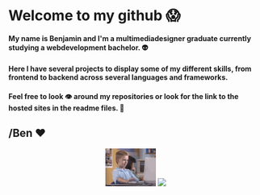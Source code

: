 # Welcome to my github 😱

#### My name is Benjamin and I'm a multimediadesigner graduate currently studying a webdevelopment bachelor. 👽
#### Here I have several projects to display some of my different skills, from frontend to backend across several languages and frameworks.
#### Feel free to look 👁 around my repositories or look for the link to the hosted sites in the readme files. 🤯

## /Ben ❤

<div id="header" align="center">

 <img src="https://github.com/BenjaminKing1337/BenjaminKing1337/blob/main/thumbsup.gif" width="100"/>

 <img src="https://img.shields.io/badge/LinkedIn-blue?logo=linkedin&logoColor=white&style=for-the-badge" width="100"/>
 
</div>


<!-- 

###### Me when coding
![Thumbs Up](https://github.com/BenjaminKing1337/BenjaminKing1337/blob/main/thumbsup.gif)
 
[gif]: https://github.com/BenjaminKing1337/BenjaminKing1337/blob/main/thumbsup.gif

![][gif]

-->
